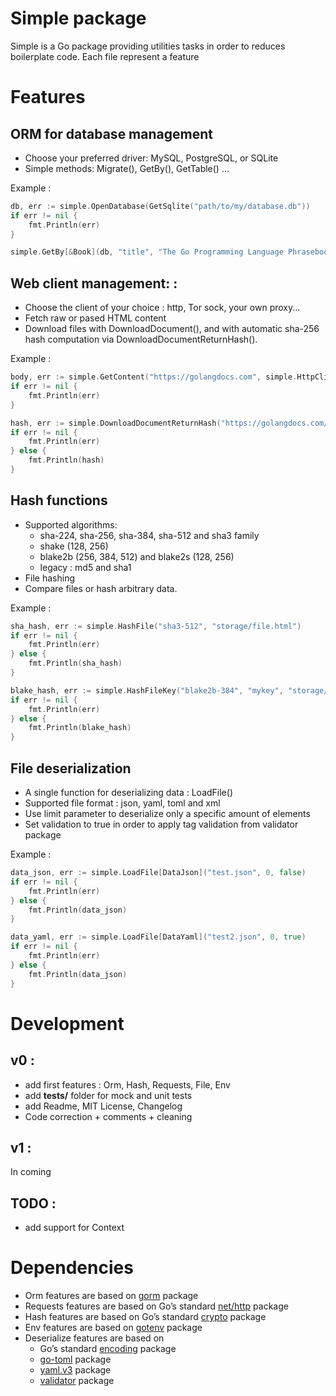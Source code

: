 # Simple package

Simple is a Go package providing utilities tasks in order to reduces boilerplate code.
Each file represent a feature 


# Features

## ORM for database management

- Choose your preferred driver: MySQL, PostgreSQL, or SQLite
- Simple methods: Migrate(), GetBy(), GetTable() ...

Example :
```go
db, err := simple.OpenDatabase(GetSqlite("path/to/my/database.db"))
if err != nil {
    fmt.Println(err)
}

simple.GetBy[&Book](db, "title", "The Go Programming Language Phrasebook")
```

## Web client management: :
- Choose the client of your choice : http, Tor sock, your own proxy...
- Fetch raw or pased HTML content
- Download files with DownloadDocument(), and with automatic sha-256 hash computation via DownloadDocumentReturnHash().

Example :
```go
body, err := simple.GetContent("https://golangdocs.com", simple.HttpClient())
if err != nil {
    fmt.Println(err)
}

hash, err := simple.DownloadDocumentReturnHash("https://golangdocs.com/how-to-install-go-on-a-vps-server", "storage/file.html", simple.HttpClient())
if err != nil {
    fmt.Println(err)
} else {
    fmt.Println(hash)
}
```

## Hash functions
- Supported algorithms:
    - sha-224, sha-256, sha-384, sha-512 and sha3 family
    - shake (128, 256)
    - blake2b (256, 384, 512) and blake2s (128, 256)
    - legacy : md5 and sha1
- File hashing
- Compare files or hash arbitrary data.

Example :
```go
sha_hash, err := simple.HashFile("sha3-512", "storage/file.html")
if err != nil {
    fmt.Println(err)
} else {
    fmt.Println(sha_hash)
}

blake_hash, err := simple.HashFileKey("blake2b-384", "mykey", "storage/file.html")
if err != nil {
    fmt.Println(err)
} else {
    fmt.Println(blake_hash)
}
```

## File deserialization

- A single function for deserializing data : LoadFile()
- Supported file format : json, yaml, toml and xml
- Use limit parameter to deserialize only a specific amount of elements
- Set validation to true in order to apply tag validation from validator package

Example :
```go
data_json, err := simple.LoadFile[DataJson]("test.json", 0, false)
if err != nil {
    fmt.Println(err)
} else {
    fmt.Println(data_json)
}

data_yaml, err := simple.LoadFile[DataYaml]("test2.json", 0, true)
if err != nil {
    fmt.Println(err)
} else {
    fmt.Println(data_json)
}
```

# Development

## v0 :
- add first features : Orm, Hash, Requests, File, Env 
- add **tests/** folder for mock and unit tests
- add Readme, MIT License, Changelog
- Code correction + comments +  cleaning

## v1 :
In coming


## TODO :
- add support for Context


# Dependencies

- Orm features are based on [gorm](https://pkg.go.dev/gorm.io/gorm@v1.31.0) package
- Requests features are based on Go’s standard [net/http](https://pkg.go.dev/net/http) package
- Hash features are based on Go’s standard [crypto](golang.org/x/crypto) package
- Env features are based on [gotenv](https://github.com/subosito/gotenv) package
- Deserialize features are based on 
    - Go’s standard [encoding](https://pkg.go.dev/encoding/xml) package
    - [go-toml](github.com/pelletier/go-toml) package
    - [yaml.v3](gopkg.in/yaml.v3) package
    - [validator](github.com/go-playground/validator/v10) package
